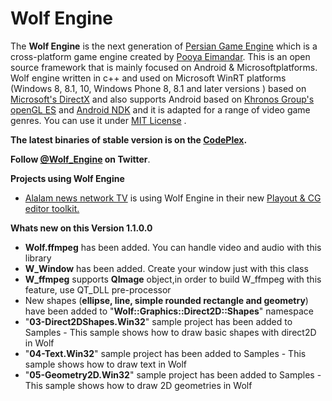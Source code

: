 Wolf Engine
===========
The <strong>Wolf Engine</strong> is the next generation of <a href="https://persianengine.codeplex.com/">Persian Game Engine</a> which is a cross-platform game engine created by <a href="http://pooyaeimandar.com">Pooya Eimandar</a>.
This is an open source framework that is mainly focused on Android & Microsoft​ platforms. 
Wolf engine written in c++ and used on Microsoft WinRT platforms (Windows​ 8, 8.1, 10, Windows Phone 8, 8.1 and later versions ) based on <a href="http://blogs.msdn.com/b/directx/">Microsoft's DirectX</a> and also supports Android based on <a href="https://www.khronos.org/#slider_opengles">Khronos Group's openGL ES</a> and <a href="https://developer.android.com/tools/sdk/ndk/">Android NDK</a> and it is adapted for a range of video game genres. 
You can use it under <a href="https://github.com/PooyaEimandar/WolfEngine/blob/master/LICENSE">MIT License</a> .

<p><strong>The latest binaries of stable version is on the <a href="https://wolfengine.codeplex.com/">CodePlex</a>.</strong></p>

<p><strong>Follow <a href="https://twitter.com/wolf_engine">@Wolf_Engine</a> on Twitter</strong>.</p>

<p><strong>Projects using Wolf Engine</strong></p>
<ul>
<li><a href="http://en.alalam.ir">Alalam news network TV</a> is using Wolf Engine in their new <a href="https://www.youtube.com/watch?v=EZSdEjBvuGY">Playout & CG editor toolkit.</a> </li>
</ul>

<p><strong>Whats new on this Version 1.1.0.0</strong></p>
<ul>
<li><strong>Wolf.ffmpeg</strong> has been added. You can handle video and audio with this library</li>
<li><strong>W_Window</strong> has been added. Create your window just with this class</li>
<li><strong>W_ffmpeg</strong> supports <strong>QImage</strong> object,in order to build W_ffmpeg with this feature, use QT_DLL pre-processor</li>
<li>New shapes (<strong>ellipse, line, simple rounded rectangle and geometry</strong>) have been added to "<strong>Wolf::Graphics::Direct2D::Shapes</strong>" namespace</li>
<li>"<strong>03-Direct2DShapes.Win32</strong>" sample project has been added to Samples - This sample shows how to draw basic shapes with direct2D in Wolf</li>
<li>"<strong>04-Text.Win32</strong>" sample project has been added to Samples - This sample shows how to draw text in Wolf</li>
<li>"<strong>05-Geometry2D.Win32</strong>" sample project has been added to Samples - This sample shows how to draw 2D geometries in Wolf</li>
</ul>
